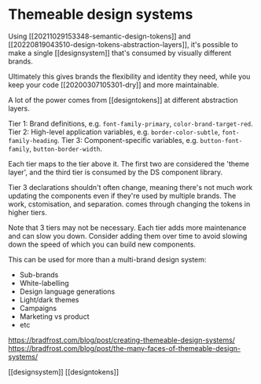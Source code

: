 # Themeable design systems

Using [[20211029153348-semantic-design-tokens]] and [[20220819043510-design-tokens-abstraction-layers]], it's possible to make a single [[designsystem]] that's consumed by visually different brands.

Ultimately this gives brands the flexibility and identity they need, while you keep your code [[20200307105301-dry]] and more maintainable.

A lot of the power comes from [[designtokens]] at different abstraction layers.

Tier 1: Brand definitions, e.g. `font-family-primary`, `color-brand-target-red`.
Tier 2: High-level application variables, e.g. `border-color-subtle`, `font-family-heading`.
Tier 3: Component-specific variables, e.g. `button-font-family`, `button-border-width`.

Each tier maps to the tier above it. The first two are considered the 'theme layer', and the third tier is consumed by the DS component library.

Tier 3 declarations shouldn't often change, meaning there's not much work updating the components even if they're used by multiple brands. The work, cstomisation, and separation. comes through changing the tokens in higher tiers.

Note that 3 tiers may not be necessary. Each tier adds more maintenance and can slow you down. Consider adding them over time to avoid slowing down the speed of which you can build new components.

This can be used for more than a multi-brand design system:
- Sub-brands
- White-labelling
- Design language generations
- Light/dark themes
- Campaigns
- Marketing vs product
- etc

https://bradfrost.com/blog/post/creating-themeable-design-systems/
https://bradfrost.com/blog/post/the-many-faces-of-themeable-design-systems/

[[designsystem]]
[[designtokens]]